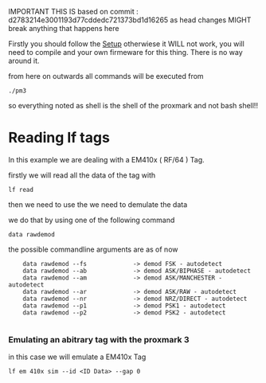 IMPORTANT THIS IS based on commit : d2783214e3001193d77cddedc721373bd1d16265 as head changes MIGHT break anything that happens here

Firstly you should follow the [Setup](./Setup) otherwiese it WILL not work, you will need to compile and your own firmeware for this thing. There is no way around it. 


from here on outwards all commands will be executed from 
```shell
./pm3
```

so everything noted as shell is the shell of the proxmark and not bash shell!!



# Reading lf tags 

In this example we are dealing with a EM410x ( RF/64 ) Tag.


firstly we will read all the data of the tag with 

```proxmark 
lf read
```


then we need to use the we need to demulate the data 

we do that by using one of the following command

```proxmark
data rawdemod
```

the possible commandline arguments are as of now 


```proxmark 
    data rawdemod --fs             -> demod FSK - autodetect
    data rawdemod --ab             -> demod ASK/BIPHASE - autodetect
    data rawdemod --am             -> demod ASK/MANCHESTER - autodetect
    data rawdemod --ar             -> demod ASK/RAW - autodetect
    data rawdemod --nr             -> demod NRZ/DIRECT - autodetect
    data rawdemod --p1             -> demod PSK1 - autodetect
    data rawdemod --p2             -> demod PSK2 - autodetect
    
```


### Emulating an abitrary tag with the proxmark 3 


in this case we will emulate a EM410x Tag 


```proxmark 
lf em 410x sim --id <ID Data> --gap 0
```